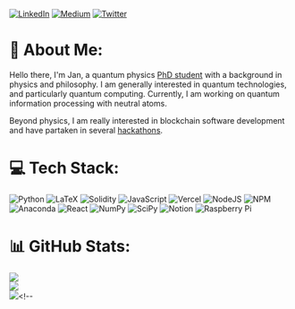 [![LinkedIn](https://img.shields.io/badge/LinkedIn-%230077B5.svg?logo=linkedin&logoColor=white)](https://linkedin.com/in/jan-ole-ernst-44b568190/) [![Medium](https://img.shields.io/badge/Medium-12100E?logo=medium&logoColor=white)](https://medium.com/@ernst.jo99) [![Twitter](https://img.shields.io/badge/Twitter-%231DA1F2.svg?logo=Twitter&logoColor=white)](https://twitter.com/jan_o_e) 


# 💫 About Me:
Hello there, I'm Jan, a quantum physics [PhD student](https://www.physics.ox.ac.uk/our-people/ernst) with a background in physics and philosophy. I am generally interested in quantum technologies, and particularly quantum computing. Currently, I am working on quantum information processing with neutral atoms. 

Beyond physics, I am really interested in blockchain software development and have partaken in several [hackathons](https://ethglobal.com/showcase/retr0x-2p73o).

# 💻 Tech Stack:
![Python](https://img.shields.io/badge/python-3670A0?style=for-the-badge&logo=python&logoColor=ffdd54) ![LaTeX](https://img.shields.io/badge/latex-%23008080.svg?style=for-the-badge&logo=latex&logoColor=white) ![Solidity](https://img.shields.io/badge/Solidity-%23363636.svg?style=for-the-badge&logo=solidity&logoColor=white) ![JavaScript](https://img.shields.io/badge/javascript-%23323330.svg?style=for-the-badge&logo=javascript&logoColor=%23F7DF1E) ![Vercel](https://img.shields.io/badge/vercel-%23000000.svg?style=for-the-badge&logo=vercel&logoColor=white) ![NodeJS](https://img.shields.io/badge/node.js-6DA55F?style=for-the-badge&logo=node.js&logoColor=white) ![NPM](https://img.shields.io/badge/NPM-%23000000.svg?style=for-the-badge&logo=npm&logoColor=white) ![Anaconda](https://img.shields.io/badge/Anaconda-%2344A833.svg?style=for-the-badge&logo=anaconda&logoColor=white) ![React](https://img.shields.io/badge/react-%2320232a.svg?style=for-the-badge&logo=react&logoColor=%2361DAFB) ![NumPy](https://img.shields.io/badge/numpy-%23013243.svg?style=for-the-badge&logo=numpy&logoColor=white) ![SciPy](https://img.shields.io/badge/SciPy-%230C55A5.svg?style=for-the-badge&logo=scipy&logoColor=%white) ![Notion](https://img.shields.io/badge/Notion-%23000000.svg?style=for-the-badge&logo=notion&logoColor=white) ![Raspberry Pi](https://img.shields.io/badge/-RaspberryPi-C51A4A?style=for-the-badge&logo=Raspberry-Pi)

# 📊 GitHub Stats:
![](https://github-readme-stats.vercel.app/api?username=jan-o-e&theme=dark&hide_border=false&include_all_commits=true&count_private=true)<br/>
![](https://github-readme-streak-stats.herokuapp.com/?user=jan-o-e&theme=dark&hide_border=false)<br/>
![](https://github-readme-stats.vercel.app/api/top-langs/?username=jan-o-e&theme=dark&hide_border=false&include_all_commits=true&count_private=true&layout=compact)<!--

